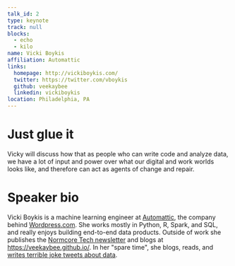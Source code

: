 ```yaml
---
talk_id: 2
type: keynote
track: null
blocks:
  - echo
  - kilo
name: Vicki Boykis
affiliation: Automattic
links:
  homepage: http://vickiboykis.com/
  twitter: https://twitter.com/vboykis
  github: veekaybee
  linkedin: vickiboykis
location: Philadelphia, PA
---
```


# Just glue it

Vicky will discuss how that as people who can write code and analyze data, we have a lot of input and power over what our digital and work worlds looks like, and therefore can act as agents of change and repair.

# Speaker bio

Vicki Boykis is a machine learning engineer at [Automattic](https://automattic.com/), the company behind [Wordpress.com](https://wordpress.com). She works mostly in Python, R, Spark, and SQL, and really enjoys building end-to-end data products. Outside of work she publishes the [Normcore Tech newsletter](https://vicki.substack.com) and blogs at <https://veekaybee.github.io/>. In her "spare time", she blogs, reads, and [writes terrible joke tweets about data](https://twitter.com/vboykis).
